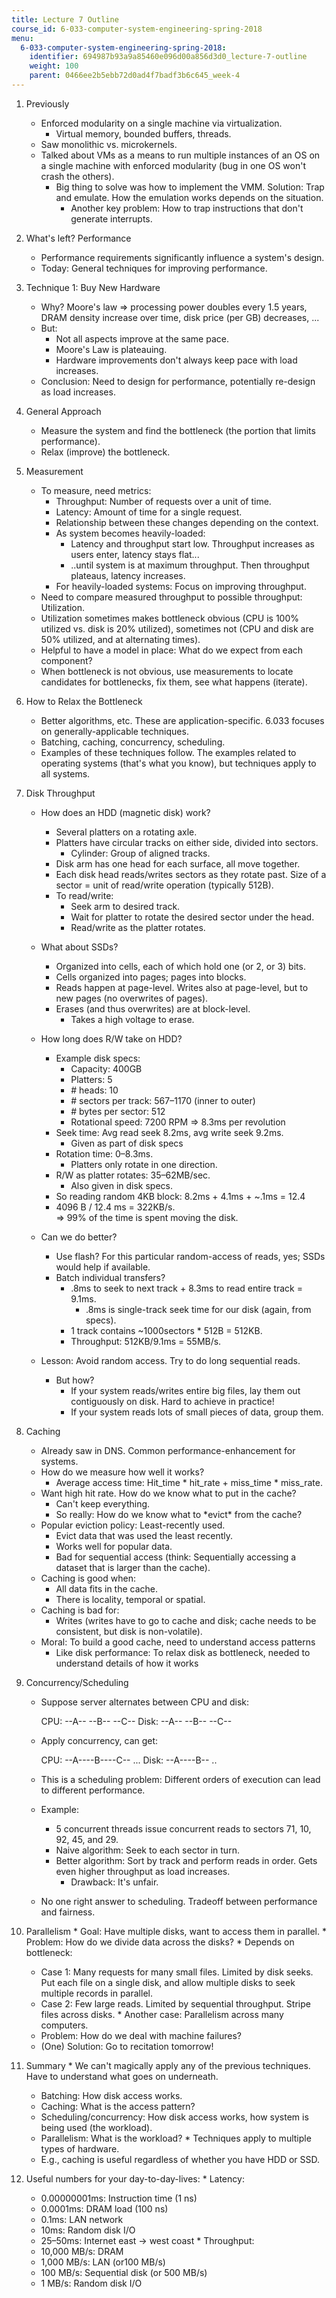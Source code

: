 ```yaml
---
title: Lecture 7 Outline
course_id: 6-033-computer-system-engineering-spring-2018
menu:
  6-033-computer-system-engineering-spring-2018:
    identifier: 694987b93a9a85460e096d00a856d3d0_lecture-7-outline
    weight: 100
    parent: 0466ee2b5ebb72d0ad4f7badf3b6c645_week-4
---
```

1.  Previously
    *   Enforced modularity on a single machine via virtualization.
        *   Virtual memory, bounded buffers, threads.
    *   Saw monolithic vs. microkernels.
    *   Talked about VMs as a means to run multiple instances of an OS on a single machine with enforced modularity (bug in one OS won't crash the others).
        *   Big thing to solve was how to implement the VMM. Solution: Trap and emulate. How the emulation works depends on the situation.
            *   Another key problem: How to trap instructions that don't generate interrupts.
2.  What's left? Performance
    *   Performance requirements significantly influence a system's design.
    *   Today: General techniques for improving performance.
3.  Technique 1: Buy New Hardware
    *   Why? Moore's law => processing power doubles every 1.5 years, DRAM density increase over time, disk price (per GB) decreases, ...
    *   But:
        *   Not all aspects improve at the same pace.
        *   Moore's Law is plateauing.
        *   Hardware improvements don't always keep pace with load increases.
    *   Conclusion: Need to design for performance, potentially re-design as load increases.
4.  General Approach
    *   Measure the system and find the bottleneck (the portion that limits performance).
    *   Relax (improve) the bottleneck.
5.  Measurement
    *   To measure, need metrics:
        *   Throughput: Number of requests over a unit of time.
        *   Latency: Amount of time for a single request.
        *   Relationship between these changes depending on the context.
        *   As system becomes heavily-loaded:
            *   Latency and throughput start low. Throughput increases as users enter, latency stays flat...
            *   ..until system is at maximum throughput. Then throughput plateaus, latency increases.
        *   For heavily-loaded systems: Focus on improving throughput.
    *   Need to compare measured throughput to possible throughput: Utilization.
    *   Utilization sometimes makes bottleneck obvious (CPU is 100% utilized vs. disk is 20% utilized), sometimes not (CPU and disk are 50% utilized, and at alternating times).
    *   Helpful to have a model in place: What do we expect from each component?
    *   When bottleneck is not obvious, use measurements to locate candidates for bottlenecks, fix them, see what happens (iterate).
6.  How to Relax the Bottleneck
    *   Better algorithms, etc. These are application-specific. 6.033 focuses on generally-applicable techniques.
    *   Batching, caching, concurrency, scheduling.
    *   Examples of these techniques follow. The examples related to operating systems (that's what you know), but techniques apply to all systems.
7.  Disk Throughput
    
    *   How does an HDD (magnetic disk) work?
        *   Several platters on a rotating axle.
        *   Platters have circular tracks on either side, divided into sectors.
            *   Cylinder: Group of aligned tracks.
        *   Disk arm has one head for each surface, all move together.
        *   Each disk head reads/writes sectors as they rotate past. Size of a sector = unit of read/write operation (typically 512B).
        *   To read/write:
            *   Seek arm to desired track.
            *   Wait for platter to rotate the desired sector under the head.
            *   Read/write as the platter rotates.
    *   What about SSDs?
        *   Organized into cells, each of which hold one (or 2, or 3) bits.
        *   Cells organized into pages; pages into blocks.
        *   Reads happen at page-level. Writes also at page-level, but to new pages (no overwrites of pages).
        *   Erases (and thus overwrites) are at block-level.
            *   Takes a high voltage to erase.
    *   How long does R/W take on HDD?
        *   Example disk specs:
            *   Capacity: 400GB
            *   Platters: 5
            *   \# heads: 10
            *   \# sectors per track: 567–1170 (inner to outer)
            *   \# bytes per sector: 512
            *   Rotational speed: 7200 RPM => 8.3ms per revolution
        *   Seek time: Avg read seek 8.2ms, avg write seek 9.2ms.
            *   Given as part of disk specs
        *   Rotation time: 0–8.3ms.
            *   Platters only rotate in one direction.
        *   R/W as platter rotates: 35–62MB/sec.
            *   Also given in disk specs.
        *   So reading random 4KB block: 8.2ms + 4.1ms + ~.1ms = 12.4
        *   4096 B / 12.4 ms = 322KB/s.  
            \=> 99% of the time is spent moving the disk.
    
    *   Can we do better?
        *   Use flash? For this particular random-access of reads, yes; SSDs would help if available.
        *   Batch individual transfers?
            *   .8ms to seek to next track + 8.3ms to read entire track = 9.1ms.
                *   .8ms is single-track seek time for our disk (again, from specs).
            *   1 track contains ~1000sectors \* 512B = 512KB.
            *   Throughput: 512KB/9.1ms = 55MB/s.
    *   Lesson: Avoid random access. Try to do long sequential reads.
        *   But how?
            *   If your system reads/writes entire big files, lay them out contiguously on disk. Hard to achieve in practice!
            *   If your system reads lots of small pieces of data, group them.
8.  Caching
    *   Already saw in DNS. Common performance-enhancement for systems.
    *   How do we measure how well it works?
        *   Average access time: Hit\_time \* hit\_rate + miss\_time \* miss\_rate.
    *   Want high hit rate. How do we know what to put in the cache?
        *   Can't keep everything.
        *   So really: How do we know what to \*evict\* from the cache?
    *   Popular eviction policy: Least-recently used.
        *   Evict data that was used the least recently.
        *   Works well for popular data.
        *   Bad for sequential access (think: Sequentially accessing a dataset that is larger than the cache).
    *   Caching is good when:
        *   All data fits in the cache.
        *   There is locality, temporal or spatial.
    *   Caching is bad for:
        *   Writes (writes have to go to cache and disk; cache needs to be consistent, but disk is non-volatile).
    *   Moral: To build a good cache, need to understand access patterns
        *   Like disk performance: To relax disk as bottleneck, needed to understand details of how it works
9.  Concurrency/Scheduling
    *   Suppose server alternates between CPU and disk:
        
         CPU: --A--     --B--     --C--
         Disk:     --A--     --B--     --C--
        
    *   Apply concurrency, can get:
        
         CPU: --A----B----C-- ...
         Disk:     --A----B-- ..
        
    *   This is a scheduling problem: Different orders of execution can lead to different performance.
    *   Example:
        *   5 concurrent threads issue concurrent reads to sectors 71, 10, 92, 45, and 29.
        *   Naive algorithm: Seek to each sector in turn.
        *   Better algorithm: Sort by track and perform reads in order. Gets even higher throughput as load increases.
            *   Drawback: It's unfair.
    *   No one right answer to scheduling. Tradeoff between performance and fairness.
10.  Parallelism
    *   Goal: Have multiple disks, want to access them in parallel.
    *   Problem: How do we divide data across the disks?
    *   Depends on bottleneck:
        *   Case 1: Many requests for many small files. Limited by disk seeks. Put each file on a single disk, and allow multiple disks to seek multiple records in parallel.
        *   Case 2: Few large reads. Limited by sequential throughput. Stripe files across disks.
    *   Another case: Parallelism across many computers.
        *   Problem: How do we deal with machine failures?
        *   (One) Solution: Go to recitation tomorrow!
11.  Summary
    *   We can't magically apply any of the previous techniques. Have to understand what goes on underneath.
        *   Batching: How disk access works.
        *   Caching: What is the access pattern?
        *   Scheduling/concurrency: How disk access works, how system is being used (the workload).
        *   Parallelism: What is the workload?
    *   Techniques apply to multiple types of hardware.
        *   E.g., caching is useful regardless of whether you have HDD or SSD.
12.  Useful numbers for your day-to-day-lives:
    *   Latency:
        *   0.00000001ms: Instruction time (1 ns)
        *   0.0001ms: DRAM load (100 ns)
        *   0.1ms: LAN network
        *   10ms: Random disk I/O
        *   25–50ms: Internet east -> west coast
    *   Throughput:
        *   10,000 MB/s: DRAM
        *   1,000 MB/s: LAN (or100 MB/s)
        *   100 MB/s: Sequential disk (or 500 MB/s)
        *   1 MB/s: Random disk I/O